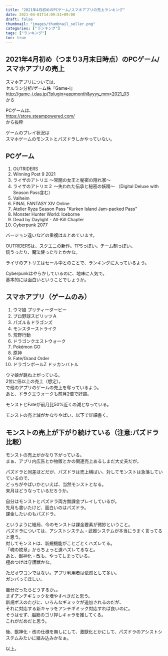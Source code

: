 ```yaml
---
title: "2021年4月初めのPCゲーム/スマホアプリの売上ランキング"
date: 2021-04-01T14:09:51+09:00
draft: false
thumbnail: "images/thumbnail_seller.png"
categories: ["ランキング"]
tags: ["ランキング"]
toc: true
---
```


## 2021年4月初め（つまり3月末日時点）のPCゲーム/スマホアプリの売上
スマホアプリについては、  
セルラン分析/ゲーム株『Game-i』  
http://game-i.daa.jp/?plugin=appmonth&yyyy_mm=2021_03  
から  
  

PCゲームは、  
https://store.steampowered.com/  
から抜粋  
  
ゲームのプレイ状況は  
スマホゲームのモンストとパズドラしかやっていない。  
  

## PCゲーム
1. OUTRIDERS
2. Winning Post 9 2021
3. ライザのアトリエ ～常闇の女王と秘密の隠れ家～
4. ライザのアトリエ２ ～失われた伝承と秘密の妖精～ （Digital Deluxe with Season Pass含む）
5. Valheim
6. FINAL FANTASY XIV Online
7. Atelier Ryza Season Pass "Kurken Island Jam-packed Pass"
8. Monster Hunter World: Iceborne
9. Dead by Daylight - All-Kill Chapter
10. Cyberpunk 2077

バージョン違いなどの重複はまとめています。

OUTRIDERSは、スクエニの新作。TPSっぽい。チーム制っぽい。  
銃うったり、魔法使ったりとかかな。  
  
ライザのアトリエはセール中とのことで、ランキングに入っているよう。  
  
Cyberpunkはやらかしているのに、地味に人気で。  
基本的には面白いということでしょうか。  
  


## スマホアプリ（ゲームのみ）
1. ウマ娘 プリティーダービー
2. プロ野球スピリッツＡ
3. パズル＆ドラゴンズ
4. モンスターストライク
5. 荒野行動
6. ドラゴンクエストウォーク
7. Pokémon GO
8. 原神
9. Fate/Grand Order
10. ドラゴンボールZ ドッカンバトル

ウマ娘が跳ね上がっている。  
2位に倍以上の売上（想定）。  
で他のアプリのゲームの売上を奪っているよう。  
あと、ドラクエウォークも前月2倍で好調。  
  
モンストとFateが前月比50%近くの減となっている。  
  
モンストの売上減がかなりやばい、以下で詳細書く。  
  

## モンストの売上が下がり続けている（注意:パズドラ比較）
モンストの売上がかなり下がっている。  
まぁ、アプリ内広告とか物販とかの関連売上あるしまだ大丈夫だが。  
  
パズドラと同差ほどだが、パズドラは売上横ばい、対してモンストは急落していているので、  
どっちがやばいかといえば、当然モンストとなる。  
来月はどうなっているだろうか。  
  
自分はモンストとパズドラ両方無課金プレイしているが。  
先月も書いたけど、面白いのはパズドラ。  
課金したいのもパズドラ。  
  
というように結局、今のモンストは課金要素が微妙ということ。  
パズドラについては、アシストシステム・武器システムが本当にうまく言ってると思う。  
対してモンストは、新規機能がことごとくハズレてる。  
「魂の紋章」からちょっと道ハズレてるなと。  
あと、獣神化・改も、やってしまっている。  
極めつけは守護獣かな。  
  
ただオワコンではない。アプリ利用者は依然として多い。  
ガンバってほしい。  
  
自分だったらどうするか。。  
まずアンチギミックを増やすべきだと思う。  
新規ボスのたびに、いろんなギミックが追加されるのだが、  
それに対応する新キャラをアンチギミック対応すれば良いのに。  
そうはせず、脳筋のゴリ押しキャラを推してくる。  
これがだめだと思う。  
  
後、獣神化・改の仕様を無しにして、激獣化とかにして、パズドラのアシストシステムみたいに組み込みかなぁ。  
  
以上。  
  







